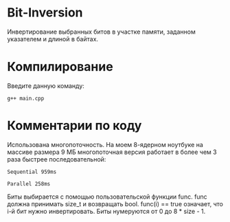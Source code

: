 # Bit-Inversion
Инвертирование выбранных битов в участке памяти, заданном указателем и длиной в байтах.

# Компилирование
Введите данную команду:

    g++ main.cpp

# Комментарии по коду
Использована многопоточность. На моем 8-ядерном ноутбуке на массиве размера 9 МБ многопоточная версия работает в более чем 3 раза быстрее последовательной:

    Sequential 959ms

    Parallel 258ms

Биты выбирается с помощью пользовательской функции func. func должна принимать size_t и возвращать bool. func(i) == true означает, что i-й бит нужно инвертировать. Биты нумеруются от 0 до 8 * size - 1.
